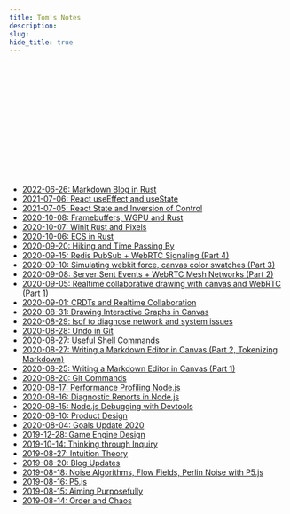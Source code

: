 ```yaml
---
title: Tom's Notes
description:
slug:
hide_title: true
---
```

<script type="text/javascript" src="/assets/packages/particles.js/particles.min.js"></script>
<div id="particles-js" style="margin-top: -80px;height: 250px;margin-bottom: 50px; margin-left:-4em; margin-right: -4em;">
</div>
<script type="text/javascript">
    particlesJS.load('particles-js', '/assets/packages/particles.js/particles.json', function() {
    });
</script>

- [2022-06-26: Markdown Blog in Rust](/2022/06/26/tide)
- [2021-07-06: React useEffect and useState](/2021/07/06/react-useEffect-useState)
- [2021-07-05: React State and Inversion of Control](/2021/07/05/react-state)
- [2020-10-08: Framebuffers, WGPU and Rust](/2020/10/08/framebuffers)
- [2020-10-07: Winit Rust and Pixels](/2020/10/07/winit-rust)
- [2020-10-06: ECS in Rust](/2020/10/06/ecs-in-rust)
- [2020-09-20: Hiking and Time Passing By](/2020/09/20/hiking-time-passing)
- [2020-09-15: Redis PubSub + WebRTC Signaling (Part 4)](/2020/09/15/redis-pubsub-drawing)
- [2020-09-10: Simulating webkit force, canvas color swatches (Part 3)](/2020/09/10/color-swatch-webkit-force)
- [2020-09-08: Server Sent Events + WebRTC Mesh Networks (Part 2)](/2020/09/08/collaborative-drawing-sse-webrtc)
- [2020-09-05: Realtime collaborative drawing with canvas and WebRTC (Part 1)](/2020/09/05/collaborative-drawing-webrtc-canvas)
- [2020-09-01: CRDTs and Realtime Collaboration](/2020/09/01/intro-to-crdts)
- [2020-08-31: Drawing Interactive Graphs in Canvas](/2020/08/31/interactive-graphs-canvas)
- [2020-08-29: lsof to diagnose network and system issues](/2020/08/29/lsof-system-diagnosis)
- [2020-08-28: Undo in Git](/2020/08/28/undo-in-git)
- [2020-08-27: Useful Shell Commands](/2020/08/27/shell-commands)
- [2020-08-27: Writing a Markdown Editor in Canvas (Part 2, Tokenizing Markdown)](/2020/08/27/tokenizing-markdown)
- [2020-08-25: Writing a Markdown Editor in Canvas (Part 1)](/2020/08/25/canvas-markdown-editor)
- [2020-08-20: Git Commands](/2020/08/20/git-commands)
- [2020-08-17: Performance Profiling Node.js](/2020/08/17/performance-profiling-nodejs)
- [2020-08-16: Diagnostic Reports in Node.js](/2020/08/16/diagnostics-nodejs)
- [2020-08-15: Node.js Debugging with Devtools](/2020/08/15/nodejs-debugger)
- [2020-08-10: Product Design](/2020/08/10/how-to-build-a-product-without-much-design-background)
- [2020-08-04: Goals Update 2020](/2020/08/04/goals)
- [2019-12-28: Game Engine Design](/2019/12/28/game)
- [2019-10-14: Thinking through Inquiry](/2019/10/14/inquiry)
- [2019-08-27: Intuition Theory](/2019/08/27/intuition)
- [2019-08-20: Blog Updates](/2019/08/20/blog)
- [2019-08-18: Noise Algorithms, Flow Fields, Perlin Noise with P5.js](/2019/08/18/noise)
- [2019-08-16: P5.js](/2019/08/16/p5js)
- [2019-08-15: Aiming Purposefully](/2019/08/15/aiming-purposefully)
- [2019-08-14: Order and Chaos](/2019/08/14/tilemaps)
